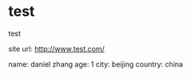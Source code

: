 test
====

test

site url: http://www.test.com/

name: daniel zhang
age:  1
city: beijing
country: china
